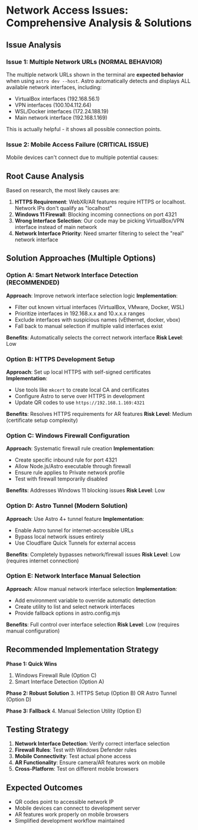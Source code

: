 # Network Access Issues: Comprehensive Analysis & Solutions

## Issue Analysis

### Issue 1: Multiple Network URLs (NORMAL BEHAVIOR)
The multiple network URLs shown in the terminal are **expected behavior** when using `astro dev --host`. Astro automatically detects and displays ALL available network interfaces, including:
- VirtualBox interfaces (192.168.56.1)
- VPN interfaces (100.104.112.64)
- WSL/Docker interfaces (172.24.188.19)
- Main network interface (192.168.1.169)

This is actually helpful - it shows all possible connection points.

### Issue 2: Mobile Access Failure (CRITICAL ISSUE)
Mobile devices can't connect due to multiple potential causes:

## Root Cause Analysis

Based on research, the most likely causes are:

1. **HTTPS Requirement**: WebXR/AR features require HTTPS or localhost. Network IPs don't qualify as "localhost"
2. **Windows 11 Firewall**: Blocking incoming connections on port 4321
3. **Wrong Interface Selection**: Our code may be picking VirtualBox/VPN interface instead of main network
4. **Network Interface Priority**: Need smarter filtering to select the "real" network interface

## Solution Approaches (Multiple Options)

### Option A: Smart Network Interface Detection (RECOMMENDED)
**Approach**: Improve network interface selection logic
**Implementation**:
- Filter out known virtual interfaces (VirtualBox, VMware, Docker, WSL)
- Prioritize interfaces in 192.168.x.x and 10.x.x.x ranges
- Exclude interfaces with suspicious names (vEthernet, docker, vbox)
- Fall back to manual selection if multiple valid interfaces exist

**Benefits**: Automatically selects the correct network interface
**Risk Level**: Low

### Option B: HTTPS Development Setup
**Approach**: Set up local HTTPS with self-signed certificates
**Implementation**:
- Use tools like `mkcert` to create local CA and certificates
- Configure Astro to serve over HTTPS in development
- Update QR codes to use `https://192.168.1.169:4321`

**Benefits**: Resolves HTTPS requirements for AR features
**Risk Level**: Medium (certificate setup complexity)

### Option C: Windows Firewall Configuration
**Approach**: Systematic firewall rule creation
**Implementation**:
- Create specific inbound rule for port 4321
- Allow Node.js/Astro executable through firewall
- Ensure rule applies to Private network profile
- Test with firewall temporarily disabled

**Benefits**: Addresses Windows 11 blocking issues
**Risk Level**: Low

### Option D: Astro Tunnel (Modern Solution)
**Approach**: Use Astro 4+ tunnel feature
**Implementation**:
- Enable Astro tunnel for internet-accessible URLs
- Bypass local network issues entirely
- Use Cloudflare Quick Tunnels for external access

**Benefits**: Completely bypasses network/firewall issues
**Risk Level**: Low (requires internet connection)

### Option E: Network Interface Manual Selection
**Approach**: Allow manual network interface selection
**Implementation**:
- Add environment variable to override automatic detection
- Create utility to list and select network interfaces
- Provide fallback options in astro.config.mjs

**Benefits**: Full control over interface selection
**Risk Level**: Low (requires manual configuration)

## Recommended Implementation Strategy

**Phase 1: Quick Wins**
1. Windows Firewall Rule (Option C)
2. Smart Interface Detection (Option A)

**Phase 2: Robust Solution**
3. HTTPS Setup (Option B) OR Astro Tunnel (Option D)

**Phase 3: Fallback**
4. Manual Selection Utility (Option E)

## Testing Strategy

1. **Network Interface Detection**: Verify correct interface selection
2. **Firewall Rules**: Test with Windows Defender rules
3. **Mobile Connectivity**: Test actual phone access
4. **AR Functionality**: Ensure camera/AR features work on mobile
5. **Cross-Platform**: Test on different mobile browsers

## Expected Outcomes

- QR codes point to accessible network IP
- Mobile devices can connect to development server
- AR features work properly on mobile browsers
- Simplified development workflow maintained